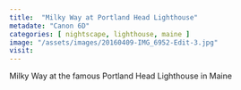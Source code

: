 ```yaml
---
title:  "Milky Way at Portland Head Lighthouse"
metadate: "Canon 6D"
categories: [ nightscape, lighthouse, maine ]
image: "/assets/images/20160409-IMG_6952-Edit-3.jpg"
visit: 
---
```

Milky Way at the famous Portland Head Lighthouse in Maine